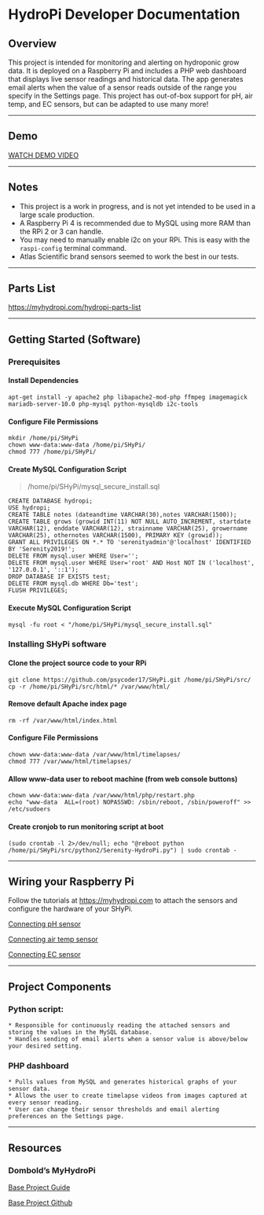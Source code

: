 # HydroPi Developer Documentation
## Overview
This project is intended for monitoring and alerting on hydroponic grow data. It is deployed on a Raspberry Pi and includes a PHP web dashboard that displays live sensor readings and historical data. The app generates email alerts when the value of a sensor reads outside of the range you specify in the Settings page. This project has out-of-box support for pH, air temp, and EC sensors, but can be adapted to use many more!
- - - -
## Demo
[WATCH DEMO VIDEO](https://youtu.be/ri-gNEmVmG0)
- - - -
## Notes
* This project is a work in progress, and is not yet intended to be used in a large scale production.
* A Raspberry Pi 4 is recommended due to MySQL using more RAM than the RPi 2 or 3 can handle.
* You may need to manually enable i2c on your RPi. This is easy with the `raspi-config`  terminal command.
* Atlas Scientific brand sensors seemed to work the best in our tests.
- - - -
## Parts List
https://myhydropi.com/hydropi-parts-list
- - - -
## Getting Started (Software)
### Prerequisites
#### Install Dependencies
```
apt-get install -y apache2 php libapache2-mod-php ffmpeg imagemagick mariadb-server-10.0 php-mysql python-mysqldb i2c-tools
```

#### Configure File Permissions
```
mkdir /home/pi/SHyPi
chown www-data:www-data /home/pi/SHyPi/
chmod 777 /home/pi/SHyPi/
```

#### Create MySQL Configuration Script
> /home/pi/SHyPi/mysql_secure_install.sql

```
CREATE DATABASE hydropi;
USE hydropi;
CREATE TABLE notes (dateandtime VARCHAR(30),notes VARCHAR(1500)); 
CREATE TABLE grows (growid INT(11) NOT NULL AUTO_INCREMENT, startdate VARCHAR(12), enddate VARCHAR(12), strainname VARCHAR(25), growername VARCHAR(25), othernotes VARCHAR(1500), PRIMARY KEY (growid));
GRANT ALL PRIVILEGES ON *.* TO 'serenityadmin'@'localhost' IDENTIFIED BY 'Serenity2019!';
DELETE FROM mysql.user WHERE User='';
DELETE FROM mysql.user WHERE User='root' AND Host NOT IN ('localhost', '127.0.0.1', '::1');
DROP DATABASE IF EXISTS test;
DELETE FROM mysql.db WHERE Db='test';
FLUSH PRIVILEGES;
```

#### Execute MySQL Configuration Script
```
mysql -fu root < "/home/pi/SHyPi/mysql_secure_install.sql"
```

### Installing SHyPi software
#### Clone the project source code to your RPi
```
git clone https://github.com/psycoder17/SHyPi.git /home/pi/SHyPi/src/
cp -r /home/pi/SHyPi/src/html/* /var/www/html/
```

#### Remove default Apache index page
```
rm -rf /var/www/html/index.html
```

#### Configure File Permissions
```
chown www-data:www-data /var/www/html/timelapses/
chmod 777 /var/www/html/timelapses/
```

#### Allow www-data user to reboot machine (from web console buttons)
```
chown www-data:www-data /var/www/html/php/restart.php
echo "www-data	ALL=(root) NOPASSWD: /sbin/reboot, /sbin/poweroff" >> /etc/sudoers
```

#### Create cronjob to run monitoring script at boot
```
(sudo crontab -l 2>/dev/null; echo "@reboot python /home/pi/SHyPi/src/python2/Serenity-HydroPi.py") | sudo crontab -
```
- - - -
## Wiring your Raspberry Pi
Follow the tutorials at https://myhydropi.com to attach the sensors and configure the hardware of your SHyPi.

[Connecting pH sensor](https://myhydropi.com/connecting-a-ph-sensor-to-a-raspberry-pi)

[Connecting air temp sensor](https://myhydropi.com/ds18b20-temperature-sensor-on-a-raspberry-pi)

[Connecting EC sensor](https://myhydropi.com/connecting-an-electrical-conductivity-sensor-to-a-raspberry-pi)
- - - -
## Project Components
### Python script:
	* Responsible for continuously reading the attached sensors and storing the values in the MySQL database. 
	* Handles sending of email alerts when a sensor value is above/below your desired setting.
### PHP dashboard
	* Pulls values from MySQL and generates historical graphs of your sensor data. 
	* Allows the user to create timelapse videos from images captured at every sensor reading. 
	* User can change their sensor thresholds and email alerting preferences on the Settings page.
- - - -
## Resources
### Dombold’s MyHydroPi
[Base Project Guide](https://myhydropi.com)

[Base Project Github](https://github.com/dombold/MyHydroPi)